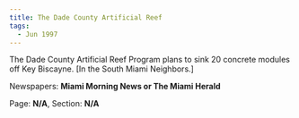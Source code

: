 ```yaml
---  
title: The Dade County Artificial Reef  
tags:  
  - Jun 1997  
---  
```

  
The Dade County Artificial Reef Program plans to sink 20 concrete modules off Key Biscayne. [In the South Miami Neighbors.]  
  
Newspapers: **Miami Morning News or The Miami Herald**  
  
Page: **N/A**, Section: **N/A** 
